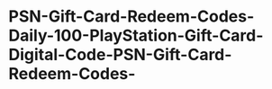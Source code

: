 # PSN-Gift-Card-Redeem-Codes-Daily-100-PlayStation-Gift-Card-Digital-Code-PSN-Gift-Card-Redeem-Codes-